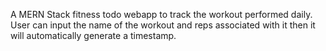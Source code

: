 A MERN Stack fitness todo webapp to track the workout performed daily. User can input the name of the workout and reps associated with it then it will automatically generate a timestamp.
